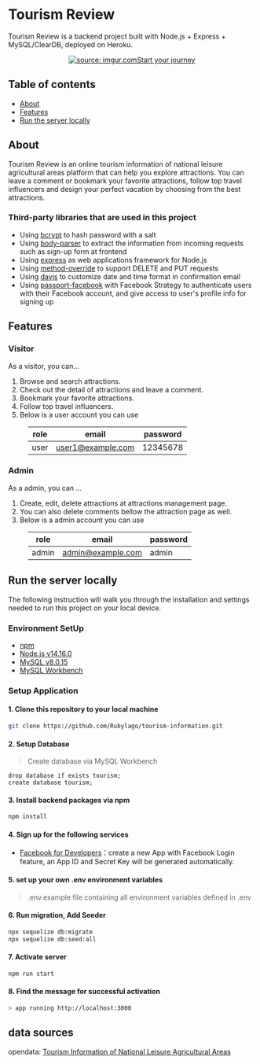 # Tourism Review

Tourism Review is a backend project built with Node.js + Express + MySQL/ClearDB, deployed on Heroku.

<p align="center">
  <a href="https://desolate-falls-97924.herokuapp.com/"><img src="https://i.imgur.com/D2UVYQv.jpg?1" title="source: imgur.com" />Start your journey</a>
</p>

## Table of contents

- [About](#About)
- [Features](#Features)
- [Run the server locally](#Run-the-server-locally)

## About

Tourism Review is an online tourism information of national leisure agricultural areas platform that can help you explore attractions. You can leave a comment or bookmark your favorite attractions, follow top travel influencers and design your perfect vacation by choosing from the best attractions.

### Third-party libraries that are used in this project

- Using [bcrypt](https://www.npmjs.com/package/bcrypt) to hash password with a salt
- Using [body-parser](https://www.npmjs.com/package/body-parser) to extract the information from incoming requests such as sign-up form at frontend
- Using [express](https://expressjs.com) as web applications framework for Node.js
- Using [method-override](https://www.npmjs.com/package/method-override) to support DELETE and PUT requests
- Using [dayjs](https://www.npmjs.com/package/dayjs) to customize date and time format in confirmation email
- Using [passport-facebook](http://www.passportjs.org/packages/passport-facebook/) with Facebook Strategy to authenticate users with their Facebook account, and give access to user's profile info for signing up

## Features

### Visitor

As a visitor, you can...

1. Browse and search attractions.
2. Check out the detail of attractions and leave a comment.
3. Bookmark your favorite attractions.
4. Follow top travel influencers.
5. Below is a user account you can use

<div style="margin-left: 40px; text-align: center;">

|role|  email   | password  |
|---- |  ----  | ----  |
|user|user1@example.com|12345678|
</div>

### Admin

As a admin, you can ...

1. Create, edit, delete attractions at attractions management page.
2. You can also delete comments bellow the attraction page as well.
3. Below is a admin account you can use

<div style="margin-left: 40px; text-align: center;">

|role|  email   | password  |
|---- |  ----  | ----  |
|admin|admin@example.com|admin|
</div>

## Run the server locally

The following instruction will walk you through the installation and settings needed to run this project on your local device.

### Environment SetUp

- [npm](https://www.npmjs.com/get-npm)
- [Node.js v14.16.0](https://nodejs.org/en/download/)
- [MySQL v8.0.15](https://dev.mysql.com/downloads/mysql/)
- [MySQL Workbench](https://dev.mysql.com/downloads/workbench/)

### Setup Application

#### **1. Clone this repository to your local machine**

```bash
git clone https://github.com/Rubylago/tourism-information.git
```

#### **2. Setup Database**

> Create database via MySQL Workbench

```
drop database if exists tourism;
create database tourism;
```

#### **3. Install backend packages via npm**

```bash
npm install
```

#### **4. Sign up for the following services**

- [Facebook for Developers](https://developers.facebook.com/)：create a new App with Facebook Login feature, an App ID and Secret Key will be generated automatically.

#### **5. set up your own .env environment variables**

> .env.example file containing all environment variables defined in .env

#### **6. Run migration, Add Seeder**

```bash
npx sequelize db:migrate
npx sequelize db:seed:all
```

#### **7. Activate server**

```bash
npm run start
```

#### **8. Find the message for successful activation**

```bash
> app running http://localhost:3000
```

## data sources
opendata: [Tourism Information of National Leisure Agricultural Areas](https://data.gov.tw/dataset/6406)
